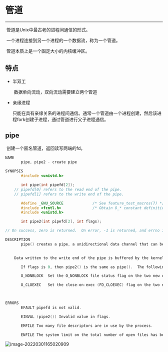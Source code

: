 # 管道

---

​		管道是Unix中最古老的进程间通信的形式。

​		一个进程连接到另一个进程的一个数据流，称为一个管道。

​		管道本质上是一个固定大小的内核缓冲区。

## 特点

- 半双工

  ​	数据单向流动，双向流动需要建立两个管道

- 亲缘进程

  ​	只能在具有亲缘关系的进程间通信。通常一个管道由一个进程创建，然后该进程fork创建子进程，通过管道进行父子进程通信。



## pipe

​		创建一个匿名管道，返回读写两端的fd。

```c
NAME
       pipe, pipe2 - create pipe

SYNOPSIS
       #include <unistd.h>

       int pipe(int pipefd[2]);
    // pipefd[0] refers to the read end of the pipe.  
    // pipefd[1] refers to the write end of the pipe.  

       #define _GNU_SOURCE             /* See feature_test_macros(7) */
       #include <fcntl.h>              /* Obtain O_* constant definitions */
       #include <unistd.h>

       int pipe2(int pipefd[2], int flags);

// On success, zero is returned.  On error, -1 is returned, and errno is set appropriately.

DESCRIPTION
       pipe() creates a pipe, a unidirectional data channel that can be used for interprocess communication.  The array pipefd is used to return two file descriptors referring to the ends of the pipe.  

    
    Data written to the write end of the pipe is buffered by the kernel until it is read from the read end of the pipe.  For further details, see pipe(7).

       If flags is 0, then pipe2() is the same as pipe().  The following values can be bitwise ORed in flags to obtain different behavior:

       O_NONBLOCK  Set the O_NONBLOCK file status flag on the two new open file descriptions.  Using this flag saves extra calls to fcntl(2) to achieve the same result.

       O_CLOEXEC   Set the close-on-exec (FD_CLOEXEC) flag on the two new file descriptors.  See the description of the same flag in open(2) for reasons why this may be useful.


           
ERRORS
       EFAULT pipefd is not valid.

       EINVAL (pipe2()) Invalid value in flags.

       EMFILE Too many file descriptors are in use by the process.

       ENFILE The system limit on the total number of open files has been reached.
```

![image-20220301165020909](https://gitee.com/masstsing/picgo-picserver/raw/master/image-20220301165020909.png)